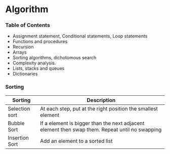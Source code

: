 # Algorithm

### Table of Contents

* Assignment statement, Conditional statements, Loop statements
* Functions and procedures
* Recursion
* Arrays
* Sorting algorithms, dichotomous search
* Complexity analysis.
* Lists, stacks and queues
* Dictionaries

### Sorting

Sorting  | Description
------------- | -------------
Selection sort  | At each step, put at the right position the smallest element
Bubble Sort  | If a element is bigger than the next adjacent element then swap them. Repeat until no swapping
Insertion Sort  | Add an element to a sorted list
